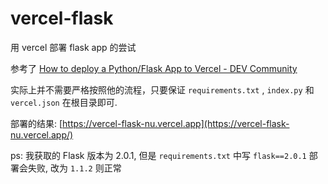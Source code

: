 # vercel-flask
用 vercel 部署 flask app 的尝试

参考了 [How to deploy a Python/Flask App to Vercel - DEV Community](https://dev.to/andrewbaisden/how-to-deploy-a-python-flask-app-to-vercel-2o5k)

实际上并不需要严格按照他的流程，只要保证 `requirements.txt` , `index.py` 和 `vercel.json` 在根目录即可.

部署的结果: [https://vercel-flask-nu.vercel.app](https://vercel-flask-nu.vercel.app/)

ps: 我获取的 Flask 版本为 2.0.1, 但是 `requirements.txt` 中写 `flask==2.0.1` 部署会失败, 改为 `1.1.2` 则正常
